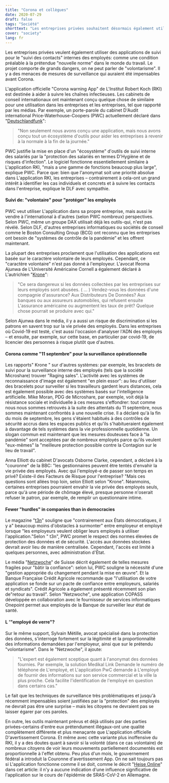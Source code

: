 ```yaml
---
title: "Corona et collègues"
date: 2020-07-29
draft: false
tags: "Société"
shorttext: "Les entreprises privées souhaitent désormais également utiliser des applications de suivi pour le suivi des contacts internes des employés: comme condition préalable à la prétendue nouvelle normalité dans le monde du travail."
cover: "society"
lang: fr
---
```


Les entreprises privées veulent également utiliser des applications de suivi pour le "suivi des contacts" internes des employés: comme une condition préalable à la prétendue "nouvelle norme" dans le monde du travail. Le projet comporte de grands dangers, on ne peut parler de "volontarisme". Il y a des menaces de mesures de surveillance qui auraient été impensables avant Corona.

L'application officielle "Corona warning App" de L'Institut Robert Koch (RKI) est destinée à aider à suivre les chaînes infectieuses. Les cabinets de conseil internationaux ont maintenant conçu quelque chose de similaire pour une utilisation dans les entreprises et les entreprises, tel que rapporté par les médias. Par exemple, un porte-parole du cabinet D'Audit international Price-Waterhouse-Coopers (PWC) actuellement déclaré dans "[Deutschlandfunk](https://srv.deutschlandradio.de/themes/dradio/script/aod/index.html?audioMode=3&audioID=848639&state= "Wirtschaft und Gesellschaft")":

> "Non seulement nous avons conçu une application, mais nous avons conçu tout un écosystème d'outils pour aider les entreprises à revenir à la normale à la fin de la journée."

PWC justifie la mise en place d'un "écosystème" d'outils de suivi interne des salariés par la "protection des salariés en termes D'Hygiène et de risques d'infection". Le logiciel fonctionne essentiellement similaire à L'application RKI, "mais a une gamme de fonctions beaucoup plus large", explique PWC. Parce que: bien que l'anonymat soit une priorité absolue dans L'application RKI, les entreprises – contrairement à cela-ont un grand intérêt à identifier les cas individuels et concrets et à suivre les contacts dans l'entreprise, explique le DLF avec sympathie.

#### Suivi de: "volontaire" pour "protéger" les employés

PWC veut utiliser L'application dans sa propre entreprise, mais aussi le vendre à l'international à d'autres (selon PWC nombreux) perspectives. Selon PWC, même un groupe DAX utilisait déjà les outils-qui, n'est pas révélé. Selon DLF, d'autres entreprises informatiques ou sociétés de conseil comme le Boston Consulting Group (BCG) ont reconnu que les entreprises ont besoin de "systèmes de contrôle de la pandémie” et les offrent maintenant.

La plupart des entreprises proclament que l'utilisation des applications est basée sur le caractère volontaire de leurs employés. Cependant, ce "caractère volontaire" n'est pas donné à l'employeur. L'avocat Ifeoma Ajunwa de L'Université Américaine Cornell a également déclaré à L'autrichien "[Krone](https://www.krone.at/2182377 "Mehr Überwachung im Job durch Corona - und danach?")":

> "Ce sera dangereux si les données collectées par les entreprises sur leurs employés sont abusées. ( ... ) Vendez-vous les données d'une compagnie d'assurance? Aux Distributeurs De Données? Aux banques ou aux assureurs automobiles, qui refusent ensuite L'assurance américaine ou augmentent les taux de prêt? Quelque chose pourrait se produire avec qui."

Selon Ajunwa dans le média, il y a aussi un risque de discrimination si les patrons en savent trop sur la vie privée des employés. Dans les entreprises où Covid-19 est testé, c'est aussi l'occasion d'analyser l'ADN des employés – et ensuite, par exemple, sur cette base, en particulier par covid-19, de licencier des personnes à risque plutôt que d'autres.

#### Corona comme "11 septembre" pour la surveillance opérationnelle

Les rapports" Krone " sur d'autres systèmes: par exemple, les bracelets de suivi pour la surveillance interne des employés (tels que la société Microshare) trouver "Raging sales". L'activité avec les systèmes de reconnaissance d'image est également "en plein essor": au lieu d'utiliser des bracelets pour surveiller si les travailleurs gardent leurs distances, cela est également possible avec des systèmes basés sur l'intelligence artificielle. Mike Moran, PDG de Microshare, par exemple, voit déjà la résistance sociale et individuelle à ces mesures s'effondrer: tout comme nous nous sommes retrouvés à la suite des attentats du 11 septembre, nous sommes maintenant confrontés à une nouvelle crise. Il a déclaré qu'à la fin du mois de septembre, les gens s'étaient habitués à des contrôles de sécurité accrus dans les espaces publics et qu'ils s'habitueraient également à davantage de tels systèmes dans la vie professionnelle quotidienne. Un slogan commun est maintenant que les mesures douteuses face à "la pandémie" sont acceptées par de nombreux employés parce qu'ils veulent "eux-mêmes" la "meilleure protection possible contre la Contagion sur le lieu de travail".

Anna Elliott du cabinet D'avocats Osborne Clarke, cependant, a déclaré à la "couronne" de la BBC: "les gestionnaires peuvent être tentés d'envahir la vie privée des employés. Avec qui l'employé-e de passer son temps en privé? Existe-il des Facteurs de Risque pour l'entreprise? "Mais ces questions sont allées trop loin, selon Elliott selon "Krone". Néanmoins, certaines entreprises pourraient envahir la vie privée des employés seuls, parce qu'à une période de chômage élevé, presque personne n'oserait refuser le patron, par exemple, de remplir un questionnaire intime.

#### Fewer "hurdles" in companies than in democracies

Le magazine "[t3n](https://t3n.de/news/corona-apps-pwc-salesforce-fuer-1276709/ "Corona-Apps: PwC und Salesforce liefern Contact Tracing für Unternehmen")" souligne que "contrairement aux États démocratiques, il y a" beaucoup moins d'obstacles à surmonter" entre employeur et employé lorsque "les employeurs veulent obliger leurs employés à utiliser l'application."Selon " t3n", PWC promet le respect des normes élevées de protection des données et de sécurité. L'accès aux données stockées devrait avoir lieu de manière centralisée. Cependant, l'accès est limité à quelques personnes, avec administration d'État.

Le média "[Netzwoche](https://www.netzwoche.ch/news/2020-05-08/jetzt-kommen-die-corona-apps-fuer-unternehmen "Jetzt kommen die Corona-Apps für Unternehmen")" de Suisse décrit également de telles mesures fragiles pour "bâtir la confiance": selon lui, PWC souligne la nécessité d'une "gestion appropriée du changement pendant la mise en œuvre". Et la Banque Française Crédit Agricole recommande que "l'utilisation de votre application se fonde sur un pacte de confiance entre employeurs, salariés et syndicats". Crédit Agricole a également présenté récemment son plan de"retour au travail". Selon "Netzwoche", une application COPASS développée en collaboration avec le fournisseur de services informatiques Onepoint permet aux employés de la Banque de surveiller leur état de santé.

#### L '"employé de verre"?

Sur le même support, Sylvain Métille, avocat spécialisé dans la protection des données, s'interroge fortement sur la légitimité et la proportionnalité des informations demandées par l'employeur, ainsi que sur le prétendu "volontarisme". Dans le "Netzwoche", il ajoute:

> "L'expert est également sceptique quant à l'anonymat des données fournies. Par exemple, la solution Medikal Link Demande le numéro de téléphone de L'employé, et L'application PwC demande à L'employé de fournir des informations sur son service commercial et la ville la plus proche. Cela facilite l'identification de l'employé en question dans certains cas."

Le fait que les techniques de surveillance très problématiques et jusqu'à récemment impensables soient justifiées par la "protection" des employés ne devrait pas être une surprise – mais les citoyens ne devraient pas se laisser égarer par ces paroles.

En outre, les outils maintenant prévus et déjà utilisés par des parties privées-certains d'entre eux prétendument illégaux-ont une qualité complètement différente et plus menaçante que L'application officielle D'avertissement Corona. Et même avec cette variante plus inoffensive du RKI, il y a des doutes quant à savoir si la volonté (dans ce cas volontaire) de nombreux citoyens de voir leurs mouvements partiellement documentés est proportionnelle à l'effet obtenu. Peu plus d'un mois, le gouvernement fédéral a introduit la Couronne d'avertissement App. On ne sait toujours pas si L'application fonctionne comme il se doit, comme le décrit "[Heise Online](https://www.heise.de/news/Ein-Monat-Corona-Warn-App-Bisher-bleibt-der-Effekt-aus-4846827.html "Ein Monat Corona-Warn-App: Bisher bleibt der Effekt aus")" dans cet article: il n'y a aucune indication d'une influence significative de l'application sur le cours de l'épidémie de SRAS-CoV-2 en Allemagne.

